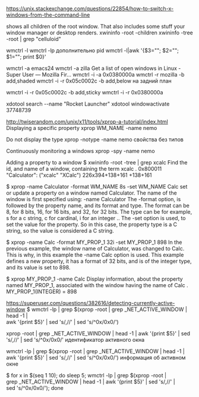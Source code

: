 https://unix.stackexchange.com/questions/22854/how-to-switch-x-windows-from-the-command-line

shows all children of the root window. That also includes some stuff your window manager or desktop renders.
xwininfo -root -children
xwininfo -tree -root | grep "celluloid"

wmctrl -l
wmctrl -lp дополнительно pid
wmctrl -l|awk '{$3=""; $2=""; $1=""; print $0}'

wmctrl -a emacs24
wmctrl -a zilla Get a list of open windows in Linux - Super User — Mozilla Fir...
wmctrl -i -a 0x0380000a
wmctrl -r mozilla -b add,shaded
wmctrl -i -r 0x05c0002c -b add,below на задний план

wmctrl -i -r 0x05c0002c -b add,sticky
wmctrl -i -r 0x0380000a

xdotool search --name "Rocket Launcher"
xdotool windowactivate 37748739

http://twiserandom.com/unix/x11/tools/xprop-a-tutorial/index.html
Displaying a specific property
xprop WM_NAME -name nemo

Do not display the type
xprop -notype -name nemo свойства без типов

Continuously monitoring a windows
xprop -spy -name nemo

Adding a property to a window
$ xwininfo -root -tree | grep xcalc
Find the id, and name of
a window, containing the
term xcalc .
0x800011 "Calculator": ("xcalc" "XCalc") 226x394+138+161 +138+161

$ xprop -name Calculator -format WM_NAME 8s -set WM_NAME Calc
set or update a property
on a window named
Calculator.
The name of the window is first
specified using:
-name Calculator
The -format option, is followed
by the property name, and its
format and type.
The format can be 8, for 8
bits, 16, for 16 bits, and
32, for 32 bits.
The type can be for example,
s for a c string, c for
cardinal, i for
an integer ..
The -set option is used,
to set the value for the
property. So in this case,
the property type is a C
string, so the value is
considered a C string.

$ xprop -name Calc -format MY_PROP_1 32i -set MY_PROP_1 898
In the previous example, the
window name of Calculator,
was changed to Calc. This is
why, in this example the
-name Calc option is used.
This example defines a new
property, it has a format of
32 bits, and is of the integer
type, and its value is set
to 898.

$ xprop MY_PROP_1 -name Calc
Display information, about
the property named MY_PROP_1,
associated with the window
having the name of Calc .
MY_PROP_1(INTEGER) = 898

https://superuser.com/questions/382616/detecting-currently-active-window
$ wmctrl -lp | grep $(xprop -root | grep \_NET_ACTIVE_WINDOW | head -1 | \
 awk '{print $5}' | sed 's/,//' | sed 's/^0x/0x0/')

xprop -root | grep \_NET_ACTIVE_WINDOW | head -1 | awk '{print $5}' | sed 's/,//' | sed 's/^0x/0x0/' идентификатор активного окна

wmctrl -lp | grep $(xprop -root | grep \_NET_ACTIVE_WINDOW | head -1 | awk '{print $5}' | sed 's/,//' | sed 's/^0x/0x0/') информация об активном окне

$ for x in $(seq 1 10); do sleep 5; wmctrl -lp | grep $(xprop -root | \
 grep \_NET_ACTIVE_WINDOW | head -1 | awk '{print $5}' | sed 's/,//' | \
 sed 's/^0x/0x0/'); done
